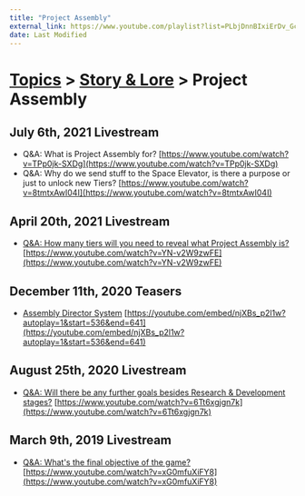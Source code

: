 ```yaml
---
title: "Project Assembly"
external_link: https://www.youtube.com/playlist?list=PLbjDnnBIxiErDv_Gc-PQatZJDvGk1JA9l
date: Last Modified
---
```

# [Topics](../../topics.md) > [Story & Lore](../../topics/story-lore.md) > Project Assembly

## July 6th, 2021 Livestream
* Q&A: What is Project Assembly for? [https://www.youtube.com/watch?v=TPp0jk-SXDg](https://www.youtube.com/watch?v=TPp0jk-SXDg)
* Q&A: Why do we send stuff to the Space Elevator, is there a purpose or just to unlock new Tiers? [https://www.youtube.com/watch?v=8tmtxAwI04I](https://www.youtube.com/watch?v=8tmtxAwI04I)

## April 20th, 2021 Livestream
* [Q&A: How many tiers will you need to reveal what Project Assembly is?](../../transcriptions/yt-YN-v2W9zwFE.md) [https://www.youtube.com/watch?v=YN-v2W9zwFE](https://www.youtube.com/watch?v=YN-v2W9zwFE)

## December 11th, 2020 Teasers
* [Assembly Director System](../../transcriptions/yt-njXBs_p2l1w,536.9364,640.7067333333333.md) [https://youtube.com/embed/njXBs_p2l1w?autoplay=1&start=536&end=641](https://youtube.com/embed/njXBs_p2l1w?autoplay=1&start=536&end=641)

## August 25th, 2020 Livestream
* [Q&A: Will there be any further goals besides Research & Development stages?](../../transcriptions/yt-6Tt6xgjgn7k.md) [https://www.youtube.com/watch?v=6Tt6xgjgn7k](https://www.youtube.com/watch?v=6Tt6xgjgn7k)

## March 9th, 2019 Livestream
* [Q&A: What's the final objective of the game?](../../transcriptions/yt-xG0mfuXiFY8.md) [https://www.youtube.com/watch?v=xG0mfuXiFY8](https://www.youtube.com/watch?v=xG0mfuXiFY8)
